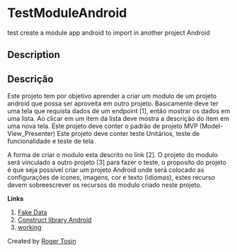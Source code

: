 # TestModuleAndroid
test create a module app android to import in another project Android

## Description 


## Descrição

Este projeto tem por objetivo aprender a criar um modulo de um projeto android que possa ser aproveita em outro projeto. Basicamente deve ter uma tela que requista dados de um endpoint [1], então mostrar os dados em uma lista. Ao clicar em um item da lista deve mostra a descrição do item em uma nova tela. 
Este projeto deve conter o padrão de projeto MVP (Model-View_Presenter)
Este projeto deve conter teste Unitários, teste de funcionalidade e teste de tela

A forma de criar o modulo esta descrito no link [2].
O projeto do modulo será vinculado a outro projeto [3] para fazer o teste, o proposito do projeto é que seja possível criar um projeto Android onde será colocado as configurações de ícones, imagens, cor e texto (idiomas), estes recurso devem sobreescrever os recursos do modulo criado neste projeto. 

**Links**
1. [Fake Data](https://raw.githubusercontent.com/TosinRoger/FakeTestData/master/FakeData.json)
2. [Construct library Android](https://developer.android.com/studio/projects/android-library?hl=pt-br)
3. [working]()

Created by [Roger Tosin](https://github.com/TosinRoger)
